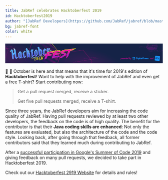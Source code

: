 ```yaml
---
title: JabRef celebrates Hacktoberfest 2019
id: Hacktoberfest2019
author: "[JabRef Developers](https://github.com/JabRef/jabref/blob/master/DEVELOPERS)"
bg: jabref-font
color: white
---
```


[![Hacktoberfest: Hacktoberfest 2019](../img/Hacktoberfest_19_Events_730x90.png)](http://www.jabref.org/hacktoberfest/2019.html)

📅 🎃 October is here and that means that it's time for 2019's edition of **Hacktoberfest**!
Want to help with the improvement of JabRef and even get a free T-shirt? Start contributing now:

> Get a pull request merged, receive a sticker.
>
> Get five pull requests merged, receive a T-shirt.

Since three years, the JabRef developers aim for increasing the code quality of JabRef.
Having pull requests reviewed by at least two other developers, the feedback on the code is of high quality.
The benefit for the contributor is that their **Java coding skills are enhanced**:
Not only the features are evaluated, but also the architecture of the code and the code style.
Looking back, after going through that feedback, all former contributors said that they learned much during contributing to JabRef.

After a [successful participation in Google's Summer of Code 2019](https://blog.jabref.org/2019/08/06/GSoC-LatexCitationsTab/) and giving feedback on many pull requests, we decided to take part in Hacktoberfest 2019.


Check out our [Hacktoberfest 2919 Website](http://www.jabref.org/hacktoberfest/2019.html) for details and rules!

